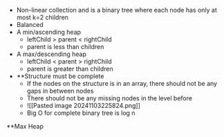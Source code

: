 - Non-linear collection and is a binary tree where each node has only at most k=2 children
- Balanced
- A min/ascending heap
	- leftChild > parent < rightChild
	- parent is less than children
- A max/descending heap
	- leftChild < parent > rightChild
	- parent is greater than children
- **Structure must be complete
	- If the nodes on the structure is in an array, there should not be any gaps in between nodes
	- There should not be any missing nodes in the level before
	- ![[Pasted image 20241103225824.png]]
	- Big O for complete binary tree is log n

**Max Heap
